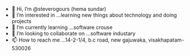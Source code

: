 - 👋 Hi, I’m @steverogours (hema sundar)
- 👀 I’m interested in ...learning new things about technology and doing projects
- 🌱 I’m currently learning ...software crouse 
- 💞️ I’m looking to collaborate on ...software industary
- 📫 How to reach me ...14-2-1/4, b.c road, new gajuwaka, visakhapatam- 530026

<!---
steverogours/steverogours is a ✨ special ✨ repository because its `README.md` (this file) appears on your GitHub profile.
You can click the Preview link to take a look at your changes.
--->
